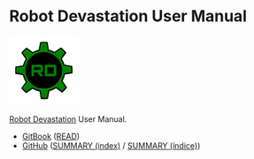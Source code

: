 # Robot Devastation User Manual

[![Robot Devastation Logo](assets/robotDevastation-125px.png)](http://asrob-uc3m.github.io/workgroups/2017-05-28-robot-devastation.html)

[Robot Devastation](http://asrob-uc3m.github.io/workgroups/2017-05-28-robot-devastation.html) User Manual.

- [GitBook](https://www.gitbook.com/book/asrob-uc3m/robotdevastation-user-manual) ([READ](https://asrob-uc3m.gitbooks.io/robotdevastation-user-manual/content/))
- [GitHub](https://github.com/asrob-uc3m/robotdevastation-user-manual) ([SUMMARY (index)](https://github.com/asrob-uc3m/robotdevastation-user-manual/blob/master/en/SUMMARY.md) / [SUMMARY (índice)](https://github.com/asrob-uc3m/robotdevastation-user-manual/blob/master/es/SUMMARY.md))
